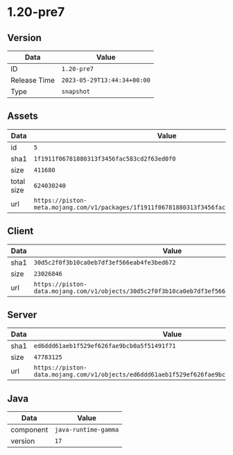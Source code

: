 # 1.20-pre7

## Version

|**Data**        | **Value**                 |
|----------------|-------------------------|
| ID   | ```1.20-pre7```   |
| Release Time   | ```2023-05-29T13:44:34+00:00```   |
| Type   | ```snapshot```   |

## Assets

|**Data**        | **Value**                 |
|----------------|-------------------------|
| id   | ```5```   |
| sha1   | ```1f1911f06781880313f3456fac583cd2f63ed0f0```   |
| size   | ```411680```   |
| total size  | ```624030240```  |
| url       | ```https://piston-meta.mojang.com/v1/packages/1f1911f06781880313f3456fac583cd2f63ed0f0/5.json``` |

## Client

|**Data**        | **Value**                 |
|----------------|-------------------------|
| sha1   | ```30d5c2f0f3b10ca0eb7df3ef566eab4fe3bed672```   |
| size   | ```23026846```   |
| url       | ```https://piston-data.mojang.com/v1/objects/30d5c2f0f3b10ca0eb7df3ef566eab4fe3bed672/client.jar``` |

## Server

|**Data**        | **Value**                 |
|----------------|-------------------------|
| sha1   | ```ed6ddd61aeb1f529ef626fae9bcb0a5f51491f71```   |
| size   | ```47783125```   |
| url       | ```https://piston-data.mojang.com/v1/objects/ed6ddd61aeb1f529ef626fae9bcb0a5f51491f71/server.jar``` |

## Java

|**Data**        | **Value**                 |
|----------------|-------------------------|
| component   | ```java-runtime-gamma```   |
| version   | ```17```   |